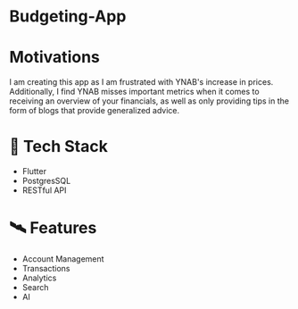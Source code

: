 # Budgeting-App
# Motivations
I am creating this app as I am frustrated with YNAB's increase in prices. Additionally, I find YNAB misses important metrics when it comes to receiving an overview of your financials, as well as only providing tips in the form of blogs that provide generalized advice. 

# 🚀 Tech Stack
- Flutter
- PostgresSQL
- RESTful API

# 🛰️ Features
- Account Management
- Transactions
- Analytics
- Search
- AI
